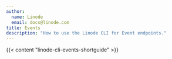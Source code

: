 ```yaml
---
author:
  name: Linode
  email: docs@linode.com
title: Events
description: "How to use the Linode CLI for Event endpoints."
---
```


{{< content "linode-cli-events-shortguide" >}}
